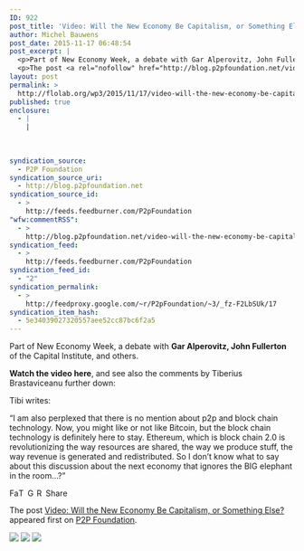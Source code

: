 ```yaml
---
ID: 922
post_title: 'Video: Will the New Economy Be Capitalism, or Something Else?'
author: Michel Bauwens
post_date: 2015-11-17 06:48:54
post_excerpt: |
  <p>Part of New Economy Week, a debate with Gar Alperovitz, John Fullerton of the Capital Institute, and others. Watch the video here, and see also the comments by Tiberius Brastaviceanu further down: Tibi writes: &ldquo;I am also perplexed that there is no mention about p2p and block chain technology. Now, you might like or not [&hellip;]</p>
  <p>The post <a rel="nofollow" href="http://blog.p2pfoundation.net/video-will-the-new-economy-be-capitalism-or-something-else/2015/11/17">Video: Will the New Economy Be Capitalism, or Something Else?</a> appeared first on <a rel="nofollow" href="http://blog.p2pfoundation.net/">P2P Foundation</a>.</p>
layout: post
permalink: >
  http://flolab.org/wp3/2015/11/17/video-will-the-new-economy-be-capitalism-or-something-else/
published: true
enclosure:
  - |
    |
        
        
        
syndication_source:
  - P2P Foundation
syndication_source_uri:
  - http://blog.p2pfoundation.net
syndication_source_id:
  - >
    http://feeds.feedburner.com/P2pFoundation
"wfw:commentRSS":
  - >
    http://blog.p2pfoundation.net/video-will-the-new-economy-be-capitalism-or-something-else/2015/11/17/feed
syndication_feed:
  - >
    http://feeds.feedburner.com/P2pFoundation
syndication_feed_id:
  - "2"
syndication_permalink:
  - >
    http://feedproxy.google.com/~r/P2pFoundation/~3/_fz-F2LbSUk/17
syndication_item_hash:
  - 5e34039027320557aee52cc87bc6f2a5
---
```

Part of New Economy Week, a debate with **Gar Alperovitz, John Fullerton** of the Capital Institute, and others.

**Watch the video here**, and see also the comments by Tiberius Brastaviceanu further down:



Tibi writes:

“I am also perplexed that there is no mention about p2p and block chain technology. Now, you might like or not like Bitcoin, but the block chain technology is definitely here to stay. Ethereum, which is block chain 2.0 is revolutionizing the way resources are shared, the way we produce stuff, the way revenue is generated and redistributed. So I don’t know what to say about this discussion about the next economy that ignores the BIG elephant in the room…?”

<a class="a2a_button_facebook" href="http://www.addtoany.com/add_to/facebook?linkurl=http%3A%2F%2Fblog.p2pfoundation.net%2Fvideo-will-the-new-economy-be-capitalism-or-something-else%2F2015%2F11%2F17&linkname=Video%3A%20Will%20the%20New%20Economy%20Be%20Capitalism%2C%20or%20Something%20Else%3F" title="Facebook" rel="nofollow"><img src="http://blog.p2pfoundation.net/wp-content/plugins/add-to-any/icons/facebook.png" width="16" height="16" alt="Facebook" /></a><a class="a2a_button_twitter" href="http://www.addtoany.com/add_to/twitter?linkurl=http%3A%2F%2Fblog.p2pfoundation.net%2Fvideo-will-the-new-economy-be-capitalism-or-something-else%2F2015%2F11%2F17&linkname=Video%3A%20Will%20the%20New%20Economy%20Be%20Capitalism%2C%20or%20Something%20Else%3F" title="Twitter" rel="nofollow"><img src="http://blog.p2pfoundation.net/wp-content/plugins/add-to-any/icons/twitter.png" width="16" height="16" alt="Twitter" /></a><a class="a2a_button_google_plus" href="http://www.addtoany.com/add_to/google_plus?linkurl=http%3A%2F%2Fblog.p2pfoundation.net%2Fvideo-will-the-new-economy-be-capitalism-or-something-else%2F2015%2F11%2F17&linkname=Video%3A%20Will%20the%20New%20Economy%20Be%20Capitalism%2C%20or%20Something%20Else%3F" title="Google+" rel="nofollow"><img src="http://blog.p2pfoundation.net/wp-content/plugins/add-to-any/icons/google_plus.png" width="16" height="16" alt="Google+" /></a><a class="a2a_button_reddit" href="http://www.addtoany.com/add_to/reddit?linkurl=http%3A%2F%2Fblog.p2pfoundation.net%2Fvideo-will-the-new-economy-be-capitalism-or-something-else%2F2015%2F11%2F17&linkname=Video%3A%20Will%20the%20New%20Economy%20Be%20Capitalism%2C%20or%20Something%20Else%3F" title="Reddit" rel="nofollow"><img src="http://blog.p2pfoundation.net/wp-content/plugins/add-to-any/icons/reddit.png" width="16" height="16" alt="Reddit" /></a><a class="a2a_dd a2a_target addtoany_share_save" href="https://www.addtoany.com/share#url=http%3A%2F%2Fblog.p2pfoundation.net%2Fvideo-will-the-new-economy-be-capitalism-or-something-else%2F2015%2F11%2F17&title=Video%3A%20Will%20the%20New%20Economy%20Be%20Capitalism%2C%20or%20Something%20Else%3F" id="wpa2a_2"><img src="http://blog.p2pfoundation.net/wp-content/plugins/add-to-any/share_save_120_16.png" width="120" height="16" alt="Share" /></a>

The post <a rel="nofollow" href="http://blog.p2pfoundation.net/video-will-the-new-economy-be-capitalism-or-something-else/2015/11/17">Video: Will the New Economy Be Capitalism, or Something Else?</a> appeared first on <a rel="nofollow" href="http://blog.p2pfoundation.net/">P2P Foundation</a>.

<div class="feedflare">
  <a href="http://feeds.feedburner.com/~ff/P2pFoundation?a=_fz-F2LbSUk:X9Nt1sbFLC4:7Q72WNTAKBA"><img src="http://feeds.feedburner.com/~ff/P2pFoundation?d=7Q72WNTAKBA" border="0" /></img></a> <a href="http://feeds.feedburner.com/~ff/P2pFoundation?a=_fz-F2LbSUk:X9Nt1sbFLC4:D7DqB2pKExk"><img src="http://feeds.feedburner.com/~ff/P2pFoundation?i=_fz-F2LbSUk:X9Nt1sbFLC4:D7DqB2pKExk" border="0" /></img></a> <a href="http://feeds.feedburner.com/~ff/P2pFoundation?a=_fz-F2LbSUk:X9Nt1sbFLC4:2mJPEYqXBVI"><img src="http://feeds.feedburner.com/~ff/P2pFoundation?d=2mJPEYqXBVI" border="0" /></img></a>
</div>

<img src="http://feeds.feedburner.com/~r/P2pFoundation/~4/_fz-F2LbSUk" height="1" width="1" alt="" />